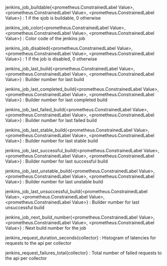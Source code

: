 jenkins_job_buildable{<prometheus.ConstrainedLabel Value>, <prometheus.ConstrainedLabel Value>, <prometheus.ConstrainedLabel Value>}
: 1 if the sjob is buildable, 0 otherwise

jenkins_job_color{<prometheus.ConstrainedLabel Value>, <prometheus.ConstrainedLabel Value>, <prometheus.ConstrainedLabel Value>}
: Color code of the jenkins job

jenkins_job_disabled{<prometheus.ConstrainedLabel Value>, <prometheus.ConstrainedLabel Value>, <prometheus.ConstrainedLabel Value>}
: 1 if the job is disabled, 0 otherwise

jenkins_job_last_build{<prometheus.ConstrainedLabel Value>, <prometheus.ConstrainedLabel Value>, <prometheus.ConstrainedLabel Value>}
: Builder number for last build

jenkins_job_last_completed_build{<prometheus.ConstrainedLabel Value>, <prometheus.ConstrainedLabel Value>, <prometheus.ConstrainedLabel Value>}
: Builder number for last completed build

jenkins_job_last_failed_build{<prometheus.ConstrainedLabel Value>, <prometheus.ConstrainedLabel Value>, <prometheus.ConstrainedLabel Value>}
: Builder number for last failed build

jenkins_job_last_stable_build{<prometheus.ConstrainedLabel Value>, <prometheus.ConstrainedLabel Value>, <prometheus.ConstrainedLabel Value>}
: Builder number for last stable build

jenkins_job_last_successful_build{<prometheus.ConstrainedLabel Value>, <prometheus.ConstrainedLabel Value>, <prometheus.ConstrainedLabel Value>}
: Builder number for last successful build

jenkins_job_last_unstable_build{<prometheus.ConstrainedLabel Value>, <prometheus.ConstrainedLabel Value>, <prometheus.ConstrainedLabel Value>}
: Builder number for last unstable build

jenkins_job_last_unsuccessful_build{<prometheus.ConstrainedLabel Value>, <prometheus.ConstrainedLabel Value>, <prometheus.ConstrainedLabel Value>}
: Builder number for last unsuccessful build

jenkins_job_next_build_number{<prometheus.ConstrainedLabel Value>, <prometheus.ConstrainedLabel Value>, <prometheus.ConstrainedLabel Value>}
: Next build number for the job

jenkins_request_duration_seconds{collector}
: Histogram of latencies for requests to the api per collector

jenkins_request_failures_total{collector}
: Total number of failed requests to the api per collector
